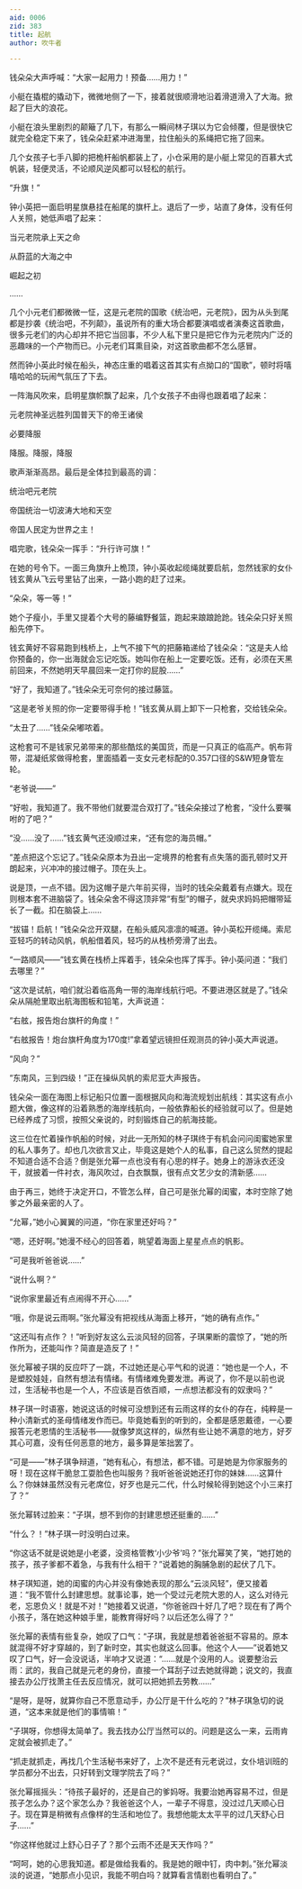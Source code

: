 ```yaml
---
aid: 0006
zid: 383
title: 起航
author: 吹牛者

---
```




  钱朵朵大声呼喊：“大家一起用力！预备……用力！”

  小艇在撬棍的撬动下，微微地侧了一下，接着就很顺滑地沿着滑道滑入了大海。掀起了巨大的浪花。

  小艇在浪头里剧烈的颠簸了几下，有那么一瞬间林子琪以为它会倾覆，但是很快它就完全稳定下来了，钱朵朵赶紧冲进海里，拉住船头的系绳把它拖了回来。

  几个女孩子七手八脚的把桅杆船帆都装上了，小仓采用的是小艇上常见的百慕大式帆装，轻便灵活，不论顺风逆风都可以轻松的航行。

  “升旗！”

  钟小英把一面启明星旗悬挂在船尾的旗杆上。退后了一步，站直了身体，没有任何人关照，她低声唱了起来：

  当元老院承上天之命

  从蔚蓝的大海之中

  崛起之初

  ……

  几个小元老们都微微一怔，这是元老院的国歌《统治吧，元老院》，因为从头到尾都是抄袭《统治吧，不列颠》，虽说所有的重大场合都要演唱或者演奏这首歌曲，很多元老们的内心却并不把它当回事，不少人私下里只是把它作为元老院内广泛的恶趣味的一个产物而已。小元老们耳熏目染，对这首歌曲都不怎么感冒。

  然而钟小英此时候在船头，神态庄重的唱着这首其实有点拗口的“国歌”，顿时将嘻嘻哈哈的玩闹气氛压了下去。

  一阵海风吹来，启明星旗帜飘了起来，几个女孩子不由得也跟着唱了起来：

  元老院神圣远胜列国普天下的帝王诸侯

  必要降服

  降服。降服，降服

  歌声渐渐高昂。最后是全体拉到最高的调：

  统治吧元老院

  帝国统治一切波涛大地和天空

  帝国人民定为世界之主！

  唱完歌，钱朵朵一挥手：“升行许可旗！”

  在她的号令下。一面三角旗升上桅顶，钟小英收起缆绳就要启航，忽然钱家的女仆钱玄黄从飞云号里钻了出来，一路小跑的赶了过来。

  “朵朵，等一等！”

  她个子瘦小，手里又提着个大号的藤编野餐篮，跑起来踉踉跄跄。钱朵朵只好关照船先停下。

  钱玄黄好不容易跑到栈桥上，上气不接下气的把藤箱递给了钱朵朵：“这是夫人给你预备的，你一出海就会忘记吃饭。她叫你在船上一定要吃饭。还有，必须在天黑前回来，不然她明天早晨回来一定打你的屁股……”

  “好了，我知道了。”钱朵朵无可奈何的接过藤篮。

  “这是老爷关照的你一定要带得手枪！”钱玄黄从肩上卸下一只枪套，交给钱朵朵。

  “太丑了……”钱朵朵嘟哝着。

  这枪套可不是钱家兄弟带来的那些酷炫的美国货，而是一只真正的临高产。帆布背带，混凝纸浆做得枪套，里面插着一支女元老标配的0.357口径的S&W短身管左轮。

  “老爷说——”

  “好啦，我知道了。我不带他们就要混合双打了。”钱朵朵接过了枪套，“没什么要嘱咐的了吧？”

  “没……没了……”钱玄黄气还没顺过来，“还有您的海员帽。”

  “差点把这个忘记了。”钱朵朵原本为丑出一定境界的枪套有点失落的面孔顿时又开朗起来，兴冲冲的接过帽子。顶在头上。

  说是顶，一点不错。因为这帽子是六年前买得，当时的钱朵朵戴着有点嫌大。现在则根本套不进脑袋了。钱朵朵舍不得这顶非常“有型”的帽子，就央求妈妈把帽带延长了一截。扣在脑袋上……

  “拔锚！启航！”钱朵朵岔开双腿，在船头威风凛凛的喊道。钟小英松开缆绳。索尼亚轻巧的转动风帆，帆船借着风，轻巧的从栈桥旁滑了出去。

  “一路顺风——”钱玄黄在栈桥上挥着手，钱朵朵也挥了挥手。钟小英问道：“我们去哪里？”

  “这次是试航，咱们就沿着临高角一带的海岸线航行吧。不要进港区就是了。”钱朵朵从隔舱里取出航海图板和铅笔，大声说道：

  “右舷，报告炮台旗杆的角度！”

  “右舷报告！炮台旗杆角度为170度!”拿着望远镜担任观测员的钟小英大声说道。

  “风向？”

  “东南风，三到四级！”正在操纵风帆的索尼亚大声报告。

  钱朵朵一面在海图上标记船只位置一面根据风向和海流规划出航线：其实这有点小题大做，像这样的沿着熟悉的海岸线航向，一般依靠船长的经验就可以了。但是她已经养成了习惯，按照父亲说的，时刻锻炼自己的航海技能。

  这三位在忙着操作帆船的时候，对此一无所知的林子琪终于有机会问问闺蜜她家里的私人事务了。却也几次欲言又止，毕竟这是她个人的私事，自己这么贸然的提起不知道合适不合适？倒是张允幂一点也没有有心思的样子。她身上的游泳衣还没干，就披着一件衬衣，海风吹过，白衣飘飘，很有点文艺少女的清新感……

  由于再三，她终于决定开口，不管怎么样，自己可是张允幂的闺蜜，本时空除了她爹之外最亲密的人了。

  “允幂，”她小心翼翼的问道，“你在家里还好吗？”

  “嗯，还好啊。”她漫不经心的回答着，眺望着海面上星星点点的帆影。

  “可是我听爸爸说……”

  “说什么啊？”

  “说你家里最近有点闹得不开心……”

  “哦，你是说云雨啊。”张允幂没有把视线从海面上移开，“她的确有点作。”

  “这还叫有点作？！”听到好友这么云淡风轻的回答，子琪果断的震惊了，“她的所作所为，还能叫作？简直是造反了！”

  张允幂被子琪的反应吓了一跳，不过她还是心平气和的说道：“她也是一个人，不是塑胶娃娃，自然有想法有情绪。有情绪难免要发泄。再说了，你不是以前也说过，生活秘书也是一个人，不应该是百依百顺，一点想法都没有的奴隶吗？”

  林子琪一时语塞，她说这话的时候可没想到还有云雨这样的女仆的存在，纯粹是一种小清新式的圣母情绪发作而已。毕竟她看到的听到的，全都是感恩戴德，一心要报答元老恩情的生活秘书——就像梦岚这样的，纵然有些让她不满意的地方，好歹其心可嘉，没有任何恶意的地方，最多算是笨拙罢了。

  “可是——”林子琪争辩道，“她有私心，有想法，都不错。可是她是为你家服务的呀！现在这样干脆怠工耍脸色也叫服务？我听爸爸说她还打你的妹妹……这算什么？你妹妹虽然没有元老席位，好歹也是元二代，什么时候轮得到她这个小三来打了？”

  张允幂转过脸来：“子琪，想不到你的封建思想还挺重的……”

  “什么？！”林子琪一时没明白过来。

  “你这话不就是说她是小老婆，没资格管教‘小少爷’吗？”张允幂笑了笑，“她打她的孩子，孩子爹都不着急，与我有什么相干？”说着她的胸脯急剧的起伏了几下。

  林子琪知道，她的闺蜜的内心并没有像她表现的那么“云淡风轻”，便又接着道：“我不管什么封建思想。就事论事，她一个受过元老院大恩的人，这么对待元老，忘恩负义！就是不对！”她接着又说道，“你爸爸四十好几了吧？现在有了两个小孩子，落在她这种娘手里，能教育得好吗？以后还怎么得了？”

  张允幂的表情有些复杂，她叹了口气：“子琪，我就是想着爸爸挺不容易的。原本就混得不好才穿越的，到了新时空，其实也就这么回事。他这个人——”说着她又叹了口气，好一会没说话，半响才又说道：“……就是个没用的人。说要整治云雨：武的，我自己就是元老的身份，直接一个耳刮子过去她就得跪；说文的，我直接去办公厅找萧主任去反应情况，就可以把她抓去劳教……”

  “是呀，是呀，就算你自己不愿意动手，办公厅是干什么吃的？”林子琪急切的说道，“这本来就是他们的事情嘛！”

  “子琪呀，你想得太简单了。我去找办公厅当然可以的。问题是这么一来，云雨肯定就会被抓走了。”

  “抓走就抓走，再找几个生活秘书来好了，上次不是还有元老说过，女仆培训班的学员都分不出去，只好转到文理学院去了吗？”

  张允幂摇摇头：“待孩子最好的，还是自己的爹妈呀。我要治她再容易不过，但是孩子怎么办？这个家怎么办？我爸爸这个人，一辈子不得意，没过过几天顺心日子。现在算是稍微有点像样的生活和地位了。我想他能太太平平的过几天舒心日子……”

  “你这样他就过上舒心日子了？那个云雨不还是天天作吗？”

  “呵呵，她的心思我知道。都是做给我看的。我是她的眼中钉，肉中刺。”张允幂淡淡的说道，“她那点小见识，我能不明白吗？就算看言情剧也看明白了。”




